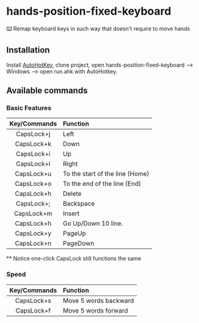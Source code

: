# hands-position-fixed-keyboard
 ⌨️ Remap keyboard keys in such way that doesn't require to move hands

## Installation

Install [AutoHotKey](https://www.autohotkey.com/), clone project, open hands-position-fixed-keyboard --> Windows --> open run.ahk with AutoHotkey.

## Available commands

### Basic Features

|Key/Commands|Function|
|:----------:|:-------|
|CapsLock+j|Left|
|CapsLock+k|Down|
|CapsLock+i|Up|
|CapsLock+l|Right|
|CapsLock+u| To the start of the line (Home)|
|CapsLock+o| To the end of the line (End)|
|CapsLock+h| Delete|
|CapsLock+;| Backspace|
|CapsLock+m| Insert|
|CapsLock+h| Go Up/Down 10 line.|
|CapsLock+y| PageUp|
|CapsLock+n| PageDown|

** Notice one-click CapsLock still functions the same

### Speed

|Key/Commands|Function|
|:----------:|:-------|
|CapsLock+s| Move 5 words backward|
|CapsLock+f| Move 5 words forward|
